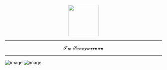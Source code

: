 <div id="header" align="center" >
  <img src="https://media.giphy.com/media/Uaxj062PavgqZRhVkS/giphy.gif" width="100"/>
</div>

---

<div align="center"><p>𝓘`𝓶 𝓢𝓾𝓷𝓷𝔂𝓶𝓮𝓸𝓾𝔀𝓾</p></div>

---
![image](http://github-profile-summary-cards.vercel.app/api/cards/repos-per-language?username=sunnymeouwu&theme=zenburn)
![image](http://github-profile-summary-cards.vercel.app/api/cards/most-commit-language?username=sunnymeouwu&theme=zenburn)
